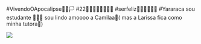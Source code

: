 #VivendoOApocalipse🏳️‍🌈🏳
#22🏳️‍🌈🏳️‍🌈🏳️‍🌈🏳️‍🌈
#serfeliz🏳️‍🌈🏳️‍🌈🏳️‍🌈
#Yararaca
sou estudante 🩷🩷🩷
sou lindo 
amoooo a Camilaa💜( mas a Larissa fica como minha tutora🩷)


![](https://media.giphy.com/media/1mhlrkca498ztm4gRE/giphy.gif?cid=ecf05e47iq1g035lv1z6wf5iokdfaj5ufsjaug2k29l9en97&ep=v1_gifs_search&rid=giphy.gif&ct=g)
